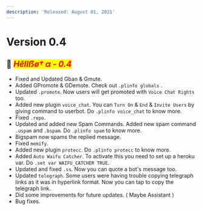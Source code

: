 ```yaml
---
description: 'Released: August 01, 2021'
---
```


# Version 0.4

## :rocket: _<mark style="color:red;">**Hêllẞø† α - 0.4**</mark>_

* Fixed and Updated Gban & Gmute.
* Added GPromote & GDemote. Check out `.plinfo globals` .
* Updated `.promote`. Now users will get promoted with `Voice Chat Rights` too.
* Added new plugin `voice_chat`. You can `Turn On` & `End` & `Invite Users` by giving command to userbot. Do `.plinfo voice_chat` to know more.
* Fixed `.repo`.
* Updated and added new Spam Commands. Added new spam command `.uspam` and `.bspam`. Do `.plinfo spam` to know more.
* Bigspam now spams the replied message.
* Fixed `memify`.
* Added new plugin `protecc`. Do `.plinfo protecc` to know more.
* Added `Auto Waifu Catcher`. To activate this you need to set up a heroku var. Do `.set var WAIFU_CATCHER TRUE`.
* Updated and fixed `.ss`. Now you can quote a bot's message too.
* Updated `telegraph`. Some users were having trouble copying telegraph links as it was in hyperlink format. Now you can tap to copy the telegraph link.
* Did some improvements for future updates. ( Maybe Assistant )
* Bug fixes.
